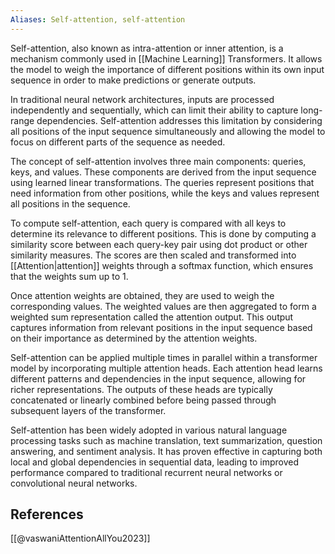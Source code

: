 ```yaml
---
Aliases: Self-attention, self-attention
---
```


Self-attention, also known as intra-attention or inner attention, is a mechanism commonly used in [[Machine Learning]] Transformers. It allows the model to weigh the importance of different positions within its own input sequence in order to make predictions or generate outputs.

In traditional neural network architectures, inputs are processed independently and sequentially, which can limit their ability to capture long-range dependencies. Self-attention addresses this limitation by considering all positions of the input sequence simultaneously and allowing the model to focus on different parts of the sequence as needed.

The concept of self-attention involves three main components: queries, keys, and values. These components are derived from the input sequence using learned linear transformations. The queries represent positions that need information from other positions, while the keys and values represent all positions in the sequence.

To compute self-attention, each query is compared with all keys to determine its relevance to different positions. This is done by computing a similarity score between each query-key pair using dot product or other similarity measures. The scores are then scaled and transformed into [[Attention|attention]] weights through a softmax function, which ensures that the weights sum up to 1.

Once attention weights are obtained, they are used to weigh the corresponding values. The weighted values are then aggregated to form a weighted sum representation called the attention output. This output captures information from relevant positions in the input sequence based on their importance as determined by the attention weights.

Self-attention can be applied multiple times in parallel within a transformer model by incorporating multiple attention heads. Each attention head learns different patterns and dependencies in the input sequence, allowing for richer representations. The outputs of these heads are typically concatenated or linearly combined before being passed through subsequent layers of the transformer.

Self-attention has been widely adopted in various natural language processing tasks such as machine translation, text summarization, question answering, and sentiment analysis. It has proven effective in capturing both local and global dependencies in sequential data, leading to improved performance compared to traditional recurrent neural networks or convolutional neural networks.

## References
[[@vaswaniAttentionAllYou2023]]